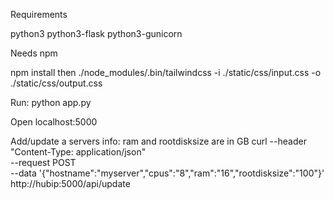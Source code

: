 Requirements

python3
python3-flask
python3-gunicorn

Needs npm

npm install
then
./node_modules/.bin/tailwindcss -i ./static/css/input.css -o ./static/css/output.css

Run:
python app.py

Open localhost:5000

Add/update a servers info:
ram and rootdisksize are in GB
curl --header "Content-Type: application/json" \
        --request POST \
        --data '{"hostname":"myserver","cpus":"8","ram":"16","rootdisksize":"100"}' \
        http://hubip:5000/api/update
